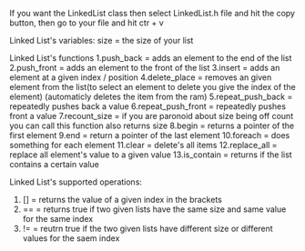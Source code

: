 If you want the LinkedList class then select LinkedList.h file and hit the copy button, then go to your file and hit ctr + v

Linked List's variables:
  size = the size of your list

Linked List's functions
  1.push_back = adds an element to the end of the list
  2.push_front = adds an element to the front of the list
  3.insert = adds an element at a given index / position
  4.delete_place = removes an given element from the list(to select an element to delete you give the index of the element)    (automaticly deletes the item from the ram)
  5.repeat_push_back = repeatedly pushes back a value
  6.repeat_push_front = repeatedly pushes front a value
  7.recount_size = if you are paronoid about size being off count you can call this function also returns size
  8.begin = returns a pointer of the first element
  9.end = return a pointer of the last element
  10.foreach = does something for each element
  11.clear = delete's all items
  12.replace_all = replace all element's value to a given value
  13.is_contain = returns if the list contains a certain value

Linked List's supported operations:
  1. [] = returns the value of a given index in the brackets
  2.  == = returns true if two given lists have the same size and same value for the same index
  3.  != = reutrn true if the two given lists have different size or different values for the saem index
